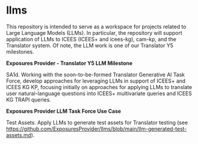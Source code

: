 # llms
This repository is intended to serve as a workspace for projects related to Large Language Models (LLMs). In particular, the repository will support application of LLMs to ICEES (ICEES+ and icees-kg), cam-kp, and the Translator system. Of note, the LLM work is one of our Translator Y5 milestones.

**Exposures Provider - Translator Y5 LLM Milestone**

SA1d. Working with the soon-to-be-formed Translator Generative AI Task Force, develop approaches for leveraging LLMs in support of ICEES+ and ICEES KG KP, focusing initially on approaches for applying LLMs to translate user natural-language questions into ICEES+ multivariate queries and ICEES KG TRAPI queries.

**Exposures Provider LLM Task Force Use Case**

Test Assets. Apply LLMs to generate test assets for Translator testing (see https://github.com/ExposuresProvider/llms/blob/main/llm-generated-test-assets.md). 

